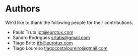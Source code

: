 # Authors

We'd like to thank the following people for their contributions.

- Paulo Truta <jpt@eurotux.com>
- Sandro Rodrigues <srtabs@gmail.com>
- Tiago Brito <tfb@eurotux.com>
- Tiago Loureiro <tiagocostaloureiro@gmail.com>
